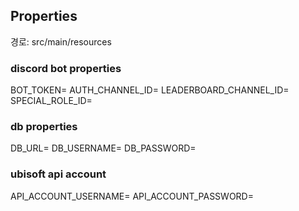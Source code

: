 ## Properties
경로: src/main/resources

### discord bot properties
BOT_TOKEN=
AUTH_CHANNEL_ID=
LEADERBOARD_CHANNEL_ID=
SPECIAL_ROLE_ID=
### db properties
DB_URL=
DB_USERNAME=
DB_PASSWORD=
### ubisoft api account
API_ACCOUNT_USERNAME=
API_ACCOUNT_PASSWORD=